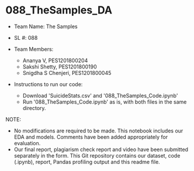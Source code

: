 # 088_TheSamples_DA
* Team Name: The Samples
* SL #: 088
* Team Members:
	* Ananya V, PES1201800204
	* Sakshi Shetty, PES1201800190
	* Snigdha S Chenjeri, PES1201800045

* Instructions to run our code:
	* Download 'SuicideStats.csv' and '088_TheSamples_Code.ipynb'
	* Run '088_TheSamples_Code.ipynb' as is, with both files in the same directory.

NOTE: 
* No modifications are required to be made. This notebook includes our EDA and models. Comments have been added appropriately for evaluation.
* Our final report, plagiarism check report and video have been submitted separately in the form. This Git repository contains our dataset, code (.ipynb), report, Pandas profiling output and this readme file.
